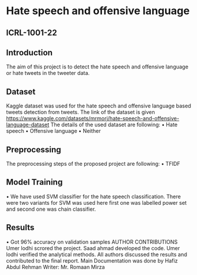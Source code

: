 # Hate speech and offensive language
## ICRL-1001-22
## Introduction
The aim of this project is to detect the hate speech and offensive language or hate tweets in the tweeter data. 
## Dataset
Kaggle dataset was used for the hate speech and offensive language based tweets detection from tweets. The link of the dataset is given https://www.kaggle.com/datasets/mrmorj/hate-speech-and-offensive-language-dataset The details of the used dataset are following:
•	Hate speech
•	Offensive language 
•	Neither 
## Preprocessing
The preprocessing steps of the proposed project are following:
•	TFIDF
## Model Training 
•	We have used SVM classifier for the hate speech classification. There were two variants for SVM was used here first one was labelled power set and second one was chain classifier.
## Results
•	Got 96% accuracy on validation samples
AUTHOR CONTRIBUTIONS
Umer lodhi scrored the project. Saad ahmad developed the code. Umer lodhi verified the analytical methods. All authors discussed the results and contributed to the final report. Main Documentation was done by Hafiz Abdul Rehman
Writer: Mr. Romaan Mirza

